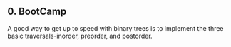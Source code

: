 ## 0. BootCamp

A good way to get up to speed with binary trees is to implement the three basic traversals-inorder, preorder, and postorder.
